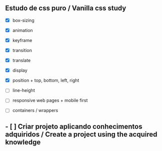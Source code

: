 ## Estudo de css puro / Vanilla css study

 - [X] box-sizing
 - [X] animation
 - [X] keyframe 
 - [X] transition
 - [X] translate
 - [X] display
 - [X] position + top, bottom, left, right
 - [ ] line-height
 - [ ] responsive web pages + mobile first
 - [ ] containers / wrappers


## - [ ] Criar projeto aplicando conhecimentos adquiridos / Create a project using the acquired knowledge